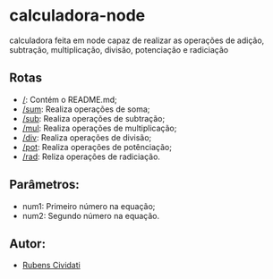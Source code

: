 # calculadora-node
calculadora feita em node capaz de realizar as operações de adição, subtração, multiplicação, divisão, potenciação e radiciação

## Rotas

- [/](/): Contém o README.md;
- [/sum](/sum): Realiza operações de soma;
- [/sub](/sub): Realiza operações de subtração;
- [/mul](/mul): Realiza operações de multiplicação;
- [/div](/div): Realiza operações de divisão;
- [/pot](/pot): Realiza operações de potênciação;
- [/rad](/rad): Reliza operações de radiciação.  

## Parâmetros:

- num1: Primeiro número na equação;
- num2: Segundo número na equação.

## Autor:

- [Rubens Cividati](github.com/cividati)